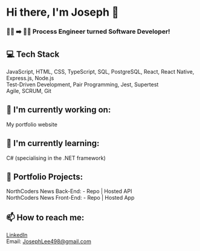 # Hi there, I'm Joseph 👋<br>

### 👷‍♂️ ➡️ 👩‍💻 Process Engineer turned Software Developer!<br>

## 💻 Tech Stack<br>

JavaScript, HTML, CSS, TypeScript, SQL, PostgreSQL, React, React Native, Express.js, Node.js<br>
Test-Driven Development, Pair Programming, Jest, Supertest<br>
Agile, SCRUM, Git<br>

## 🔭 I'm currently working on:<br>

My portfolio website<br>

## 🌱 I'm currently learning:<br>

C# (specialising in the .NET framework)<br>

## 🌟 Portfolio Projects:<br>

NorthCoders News Back-End: - Repo | Hosted API<br>
NorthCoders News Front-End: - Repo | Hosted App<br>

## 📫 How to reach me:<br>

[LinkedIn](https://www.linkedin.com/in/joseph-lee-oldham/)<br>
Email: JosephLee498@gmail.com
